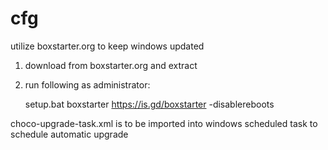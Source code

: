 # cfg
utilize boxstarter.org to keep windows updated

1. download from boxstarter.org and extract
2. run following as administrator:

    setup.bat
    boxstarter https://is.gd/boxstarter -disablereboots

choco-upgrade-task.xml is to be imported into windows scheduled task to schedule automatic upgrade
